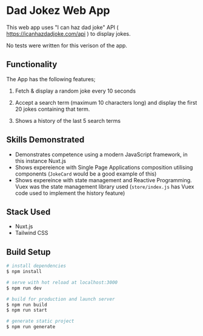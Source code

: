 # Dad Jokez Web App

This web app uses "I can haz dad joke" API ( https://icanhazdadjoke.com/api ) to display jokes.

No tests were written for this verison of the app.

## Functionality

The App has the following features;

1.  Fetch & display a random joke every 10 seconds

2.  Accept a search term (maximum 10 characters long) and display the first 20 jokes containing that term.

3.  Shows a history of the last 5 search terms

## Skills Demonstrated

- Demonstrates competence using a modern JavaScript framework, in this instance Nuxt.js
- Shows expereience with Single Page Applications composition utilising components (`JokeCard` would be a good example of this)
- Shows expereince with state management and Reactive Programming. Vuex was the state management library used (`store/index.js` has Vuex code used to implement the history feature)

## Stack Used

- Nuxt.js
- Tailwind CSS

## Build Setup

```bash
# install dependencies
$ npm install

# serve with hot reload at localhost:3000
$ npm run dev

# build for production and launch server
$ npm run build
$ npm run start

# generate static project
$ npm run generate
```
